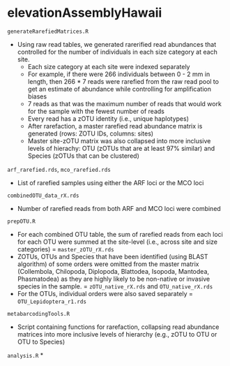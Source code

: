 # elevationAssemblyHawaii

`generateRarefiedMatrices.R`
* Using raw read tables, we generated rarerified read abundances that controlled for the number of individuals in each size category at each site.
    * Each size category at each site were indexed separately
    * For example, if there were 266 individuals between 0 - 2 mm in length, then 266 * 7 reads were rarefied from the raw read pool to get an estimate of abundance while controlling for amplification biases
    * 7 reads as that was the maximum number of reads that would work for the sample with the fewest number of reads
    * Every read has a zOTU identity (i.e., unique haplotypes)
    * After rarefaction, a master rarefied read abundance matrix is generated (rows: ZOTU IDs, columns: sites)
    * Master site-zOTU matrix was also collapsed into more inclusive levels of hierachy: OTU (zOTUs that are at least 97% similar) and Species (zOTUs that can be clustered)
    


`arf_rarefied.rds`, `mco_rarefied.rds`
* List of rarefied samples using either the ARF loci or the MCO loci

`combinedOTU_data_rX.rds`
* Number of rarefied reads from both ARF and MCO loci were combined

`prepOTU.R`
* For each combined OTU table, the sum of rarefied reads from each loci for each OTU were summed at the site-level (i.e., across site and size categories) = `master_zOTU_rX.rds`
* ZOTUs, OTUs and Species that have been identified (using BLAST algorithm) of some orders were omitted from the master matrix (Collembola, Chilopoda, Diplopoda, Blattodea, Isopoda, Mantodea, Phasmatodea) as they are highly likely to be non-native or invasive species in the sample. = `zOTU_native_rX.rds` and `OTU_native_rX.rds`
* For the OTUs, individual orders were also saved separately = `OTU_Lepidoptera_r1.rds`

`metabarcodingTools.R`
* Script containing functions for rarefaction, collapsing read abundance matrices into more inclusive levels of hierarchy (e.g., zOTU to OTU or OTU to Species)


`analysis.R`
* 